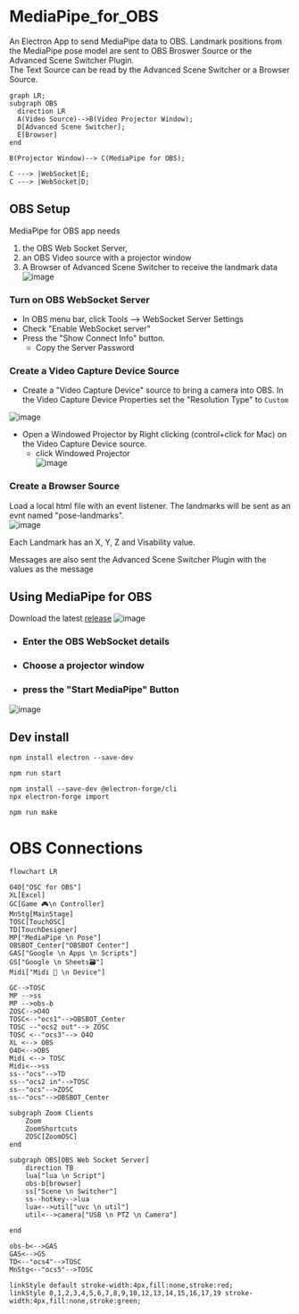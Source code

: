 # MediaPipe_for_OBS
An Electron App to send MediaPipe data to OBS. Landmark positions from the MediaPipe pose model are sent to OBS Broswer Source or the Advanced Scene Switcher Plugin.   
The Text Source can be read by the Advanced Scene Switcher or a Browser Source.  
```mermaid
graph LR;
subgraph OBS
  direction LR
  A(Video Source)-->B(Video Projector Window);
  D[Advanced Scene Switcher];
  E[Browser]
end

B(Projector Window)--> C(MediaPipe for OBS);

C ---> |WebSocket|E;
C ---> |WebSocket|D;

```

## OBS Setup
MediaPipe for OBS app needs 
1. the OBS Web Socket Server,
2. an OBS Video source with a projector window
3. A Browser of Advanced Scene Switcher to receive the landmark data
![image](https://github.com/UUoocl/MediaPipe_for_OBS/assets/99063397/a6927c6b-2894-44f5-bdb5-6c33a798555b)


### Turn on OBS WebSocket Server
- In OBS menu bar, click Tools --> WebSocket Server Settings
- Check "Enable WebSocket server"
- Press the "Show Connect Info" button.
  - Copy the Server Password

### Create a Video Capture Device Source
- Create a "Video Capture Device" source to bring a camera into OBS. In the Video Capture Device Properties set the "Resolution Type" to `Custom`

![image](https://github.com/UUoocl/MediaPipe_for_OBS/assets/99063397/bf046b53-b8b9-403c-88d7-69c601a672ab)

- Open a Windowed Projector by  Right clicking (control+click for Mac) on the Video Capture Device source.
  - click Windowed Projector  
 ![image](https://github.com/UUoocl/MediaPipe_for_OBS/assets/99063397/dc80a9f6-c6a9-454c-af02-fcfe1d437be4)


### Create a Browser Source
Load a local html file with an event listener. 
The landmarks will be sent as an evnt named "pose-landmarks".  
![image](https://github.com/UUoocl/MediaPipe_for_OBS/assets/99063397/6d158908-8a9d-41de-b0e1-e775edab998c)


Each Landmark has an X, Y, Z and Visability value.  

Messages are also sent the Advanced Scene Switcher Plugin with the values as the message

## Using MediaPipe for OBS
Download the latest [release](https://github.com/UUoocl/MediaPipe_for_OBS/releases)
![image](https://github.com/UUoocl/MediaPipe_for_OBS/assets/99063397/093f216d-4c09-4cec-8c47-b659178a49d9)

- ### Enter the OBS WebSocket details 

- ### Choose a projector window
- ### press the "Start MediaPipe" Button
![image](https://github.com/UUoocl/MediaPipe_for_OBS/assets/99063397/eb79cb1e-82ab-4351-abbe-862b0245964e)


## Dev install
```
npm install electron --save-dev
```
```
npm run start
```


```
npm install --save-dev @electron-forge/cli
npx electron-forge import
```

```
npm run make
```


# OBS Connections

```mermaid
flowchart LR

O4O["OSC for OBS"]
XL[Excel]
GC[Game 🎮\n Controller]
MnStg[MainStage]
TOSC[TouchOSC]
TD[TouchDesigner]
MP["MediaPipe \n Pose"]
OBSBOT_Center["OBSBOT Center"]
GAS["Google \n Apps \n Scripts"]
GS["Google \n Sheets🗃️"]
Midi["Midi 🎹 \n Device"]

GC-->TOSC
MP -->ss
MP -->obs-b
ZOSC-->O4O
TOSC<--"ocs1"-->OBSBOT_Center
TOSC --"ocs2 out"--> ZOSC
TOSC <--"ocs3"--> O4O
XL <--> OBS
O4O<-->OBS
Midi <--> TOSC
Midi<-->ss
ss--"ocs"-->TD
ss--"ocs2 in"-->TOSC
ss--"ocs"-->ZOSC
ss--"ocs"-->OBSBOT_Center

subgraph Zoom Clients
    Zoom
    ZoomShortcuts
    ZOSC[ZoomOSC]
end

subgraph OBS[OBS Web Socket Server]
    direction TB
    lua["lua \n Script"]
    obs-b[browser]
    ss["Scene \n Switcher"]
    ss--hotkey-->lua
    lua<-->util["uvc \n util"]
    util<-->camera["USB \n PTZ \n Camera"]
    
end

obs-b<-->GAS
GAS<-->GS
TD<--"ocs4"-->TOSC
MnStg<--"ocs5"-->TOSC

linkStyle default stroke-width:4px,fill:none,stroke:red;
linkStyle 0,1,2,3,4,5,6,7,8,9,10,12,13,14,15,16,17,19 stroke-width:4px,fill:none,stroke:green;
```
